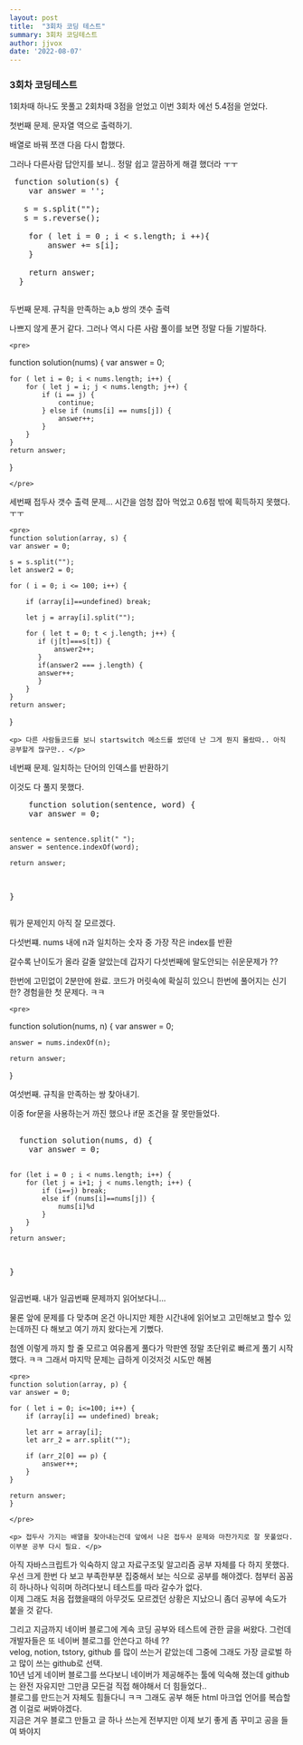 ```yaml
---
layout: post
title:  "3회차 코딩 테스트"
summary: 3회차 코딩테스트
author: jjvox
date: '2022-08-07'
---
```


<h3> 3회차 코딩테스트 </h3>

 <div>
 <p> 1회차때 하나도 못풀고 2회차때 3점을 얻었고 이번 3회차 에선 5.4점을 얻었다. </p>
 </div>
 
 <div> 
 <p> 첫번째 문제. 문자열 역으로 출력하기. </p>
 <p> 배열로 바꿔 쪼갠 다음 다시 합했다. </p>
  <p> 그러나 다른사람 답안지를 보니.. 정말 쉽고 깔끔하게 해결 했더라 ㅜㅜ </p>
  
 <pre> function solution(s) {
    var answer = '';

   s = s.split("");
   s = s.reverse();

    for ( let i = 0 ; i < s.length; i ++){
        answer += s[i];
    }

    return answer;
  }
 </pre>
 
 </div>
  
  <div>
  <p> 두번째 문제. 규칙을 만족하는 a,b 쌍의 갯수 출력 </p>
    <p> 나쁘지 않게 푼거 같다. 그러나 역시 다른 사람 풀이를 보면 정말 다들 기발하다. </p>
    
    
    <pre>
function solution(nums) {
    var answer = 0;

    for ( let i = 0; i < nums.length; i++) {
        for ( let j = i; j < nums.length; j++) {
            if (i == j) {
                continue;
            } else if (nums[i] == nums[j]) {
                answer++;
            } 
        }
    }
    return answer;
}

    </pre>
  </div>
  
  <div>
    <p> 세번째 접두사 갯수 출력 문제... 시간을 엄청 잡아 먹었고 0.6점 밖에 획득하지 못했다. ㅜㅜ </p>
    
    <pre>
    function solution(array, s) {
    var answer = 0;

    s = s.split("");
    let answer2 = 0;

    for ( i = 0; i <= 100; i++) {

        if (array[i]==undefined) break;

        let j = array[i].split("");

        for ( let t = 0; t < j.length; j++) {
           if (j[t]===s[t]) {
               answer2++;
           }     
           if(answer2 === j.length) {
           answer++;
           }
        }         
    }
    return answer;
}
    </pre>
    
    <p> 다른 사람들코드를 보니 startswitch 메소드를 썼던데 난 그게 뭔지 몰랐따.. 아직 공부할게 많구만.. </p>
    
  </div>
  
  <div>
  <p> 네번째 문제. 일치하는 단어의 인덱스를 반환하기 </p>
  <p> 이것도 다 풀지 못했다. </p>
  <pre>
    function solution(sentence, word) {
    var answer = 0;

    sentence = sentence.split(" ");
    answer = sentence.indexOf(word);

    return answer;
  }
  </pre>
    <p> 뭐가 문제인지 아직 잘 모르겠다. </p>
  </div>
  
  <div>
    <p> 다섯번쨰. nums 내에 n과 일치하는 숫자 중 가장 작은 index를 반환</p>
    <p> 갈수록 난이도가 올라 갈줄 알았는데 갑자기 다섯번째에 말도안되는 쉬운문제가 ?? </p>
    <p> 한번에 고민없이 2분만에 완료. 코드가 머릿속에 확실히 있으니 한번에 풀어지는 신기한? 경험을한 첫 문제다. ㅋㅋ </p>
    
    <pre>
    
function solution(nums, n) {
    var answer = 0;

    answer = nums.indexOf(n);

    return answer;
}
    </pre>
    
  </div>
  
  <div>
  <p> 여섯번째. 규칙을 만족하는 쌍 찾아내기. </p>
  <p> 이중 for문을 사용하는거 까진 했으나 if문 조건을 잘 못만들었다. </p>
  <pre> 
  function solution(nums, d) {
    var answer = 0;

    for (let i = 0 ; i < nums.length; i++) {
        for (let j = i+1; j < nums.length; i++) {
            if (i==j) break;
            else if (nums[i]==nums[j]) {
                nums[i]%d 
            }
        }
    }
    return answer;
  }
  </pre>
  </div>
  
  <div>
    <p> 일곱번째. 내가 일곱번째 문제까지 읽어보다니... </p>
    <p> 물론 앞에 문제를 다 맞추며 온건 아니지만 제한 시간내에 읽어보고 고민해보고 할수 있는데까진 다 해보고 여기 까지 왔다는게 기뻤다. </p>
    <p> 첨엔 이렇게 까지 할 줄 모르고 여유롭게 풀다가 막판엔 정말 초단위로 빠르게 풀기 시작 했다. ㅋㅋ 그래서 마지막 문제는 급하게 이것저것 시도만 해봄 </p>
    
    <pre>
    function solution(array, p) {
    var answer = 0;

    for ( let i = 0; i<=100; i++) {
        if (array[i] == undefined) break;

        let arr = array[i];
        let arr_2 = arr.split("");

        if (arr_2[0] == p) {
            answer++;
        }
    }

    return answer;
    }
    
    </pre>
    
    <p> 접두사 가지는 배열을 찾아내는건데 앞에서 나온 접두사 문제와 마찬가지로 잘 못풀었다. 이부분 공부 다시 필요. </p>
  </div>
    
  <div>
    <p>
      아직 자바스크립트가 익숙하지 않고 자료구조및 알고리즘 공부 자체를 다 하지 못했다. </br>
    우선 크게 한번 다 보고 부족한부분 집중해서 보는 식으로 공부를 해야겠다. 첨부터 꼼꼼히 하나하나 익히며 하려다보니 테스트를 따라 갈수가 없다. </br>
    이제 그래도 처음 접했을때의 아무것도 모르겠던 상황은 지났으니 좀더 공부에 속도가 붙을 것 같다.
  </p>
  <p>
    그리고 지금까지 네이버 블로그에 계속 코딩 공부와 테스트에 관한 글을 써왔다. 그런데 개발자들은 또 네이버 블로그를 안쓴다고 하네 ?? </br>
    velog, notion, tstory, github 를 많이 쓰는거 같았는데 그중에 그래도 가장 글로벌 하고 많이 쓰는 github로 선택. </br>
    10년 넘게 네이버 블로그를 쓰다보니 네이버가 제공해주는 툴에 익숙해 졌는데 github는 완전 자유지만 그만큼 모든걸 직접 해야해서 더 힘들었다.. </br>
    블로그를 만드는거 자체도 힘들다니 ㅋㅋ 그래도 공부 해둔 html 마크업 언어를 복습할 겸 이걸로 써봐야겠다. </br>
    지금은 겨우 블로그 만들고 글 하나 쓰는게 전부지만 이제 보기 좋게 좀 꾸미고 공을 들여 봐야지 
  </p>
  </div>
    
    
